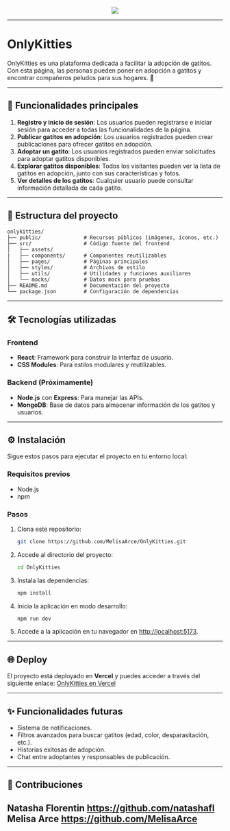 <p align=center><img src="https://i.imgur.com/AQd8S1w.jpeg" ><p>

-------------

# OnlyKitties

OnlyKitties es una plataforma dedicada a facilitar la adopción de gatitos. Con esta página, las personas pueden poner en adopción a gatitos y encontrar compañeros peludos para sus hogares. 🐾

---

## 🚀 Funcionalidades principales

1. **Registro y inicio de sesión**: Los usuarios pueden registrarse e iniciar sesión para acceder a todas las funcionalidades de la página.
2. **Publicar gatitos en adopción**: Los usuarios registrados pueden crear publicaciones para ofrecer gatitos en adopción.
3. **Adoptar un gatito**: Los usuarios registrados pueden enviar solicitudes para adoptar gatitos disponibles.
4. **Explorar gatitos disponibles**: Todos los visitantes pueden ver la lista de gatitos en adopción, junto con sus características y fotos.
5. **Ver detalles de los gatitos**: Cualquier usuario puede consultar información detallada de cada gatito.

---

## 📂 Estructura del proyecto

```
onlykitties/
├── public/              # Recursos públicos (imágenes, íconos, etc.)
├── src/                 # Código fuente del frontend
│   ├── assets/      
|   ├── components/      # Componentes reutilizables
│   ├── pages/           # Páginas principales
│   ├── styles/          # Archivos de estilo
│   ├── utils/           # Utilidades y funciones auxiliares
│   └── mocks/           # Datos mock para pruebas
├── README.md            # Documentación del proyecto
└── package.json         # Configuración de dependencias
```

---

## 🛠️ Tecnologías utilizadas

### Frontend
- **React**: Framework para construir la interfaz de usuario.
- **CSS Modules**: Para estilos modulares y reutilizables.

### Backend (Próximamente)
- **Node.js** con **Express**: Para manejar las APIs.
- **MongoDB**: Base de datos para almacenar información de los gatitos y usuarios.

---

## ⚙️ Instalación

Sigue estos pasos para ejecutar el proyecto en tu entorno local:

### Requisitos previos
- Node.js 
- npm 

### Pasos

1. Clona este repositorio:
   ```bash
   git clone https://github.com/MelisaArce/OnlyKitties.git
   ```
2. Accede al directorio del proyecto:
   ```bash
   cd OnlyKitties
   ```
3. Instala las dependencias:
   ```bash
   npm install
   ```
4. Inicia la aplicación en modo desarrollo:
   ```bash
   npm run dev
   ```
5. Accede a la aplicación en tu navegador en [http://localhost:5173](http://localhost:5173).

---

## 🌐 Deploy

El proyecto está deployado en **Vercel** y puedes acceder a través del siguiente enlace:
[OnlyKitties en Vercel](https://only-kitties.vercel.app/)

---

## ✨ Funcionalidades futuras

- Sistema de notificaciones.
- Filtros avanzados para buscar gatitos (edad, color, desparasitación, etc.).
- Historias exitosas de adopción.
- Chat entre adoptantes y responsables de publicación.

---

## 🤝 Contribuciones

Natasha Florentin https://github.com/natashafl
Melisa Arce https://github.com/MelisaArce
---


